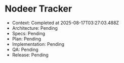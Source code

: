 # Nodeer Tracker
- Context: Completed at 2025-08-17T03:27:03.488Z
- Architecture: Pending
- Specs: Pending
- Plan: Pending
- Implementation: Pending
- QA: Pending
- Release: Pending